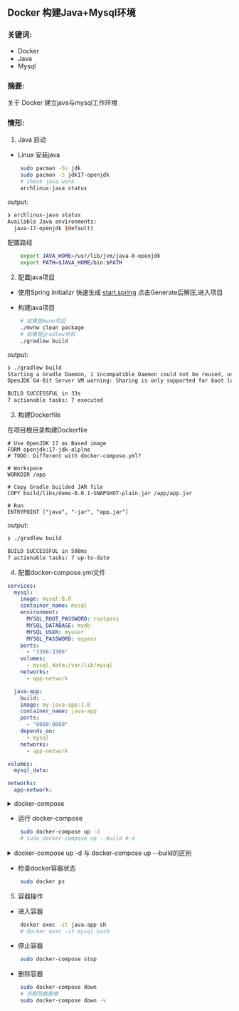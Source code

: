 ## Docker 构建Java+Mysql环境 

### 关键词: 
- Docker
- Java
- Mysql

### 摘要: 
关于 Docker 建立java与mysql工作环境

### 情形:

1. Java 启动

- Linux 安装java

```bash
    sudo pacman -Ss jdk
    sudo pacman -S jdk17-openjdk
    # check java work
    archlinux-java status
```
output:
```bash
❯ archlinux-java status
Available Java environments:
  java-17-openjdk (default)
```
配置路经
```bash
    export JAVA_HOME=/usr/lib/jvm/java-8-openjdk
    export PATH=$JAVA_HOME/bin:$PATH
```

2. 配置java项目

- 使用Spring Initializr 快速生成
[start.spring](https://start.spring.io/)
点击Generate后解压,进入项目

- 构建java项目
```bash
    # 如果是mvnw项目
    ./mvnw clean package
    # 如果是gradlew项目
    ./gradlew build
```
output:
```bash
❯ ./gradlew build
Starting a Gradle Daemon, 1 incompatible Daemon could not be reused, use --status for details
OpenJDK 64-Bit Server VM warning: Sharing is only supported for boot loader classes because bootstrap classpath has been appended

BUILD SUCCESSFUL in 33s
7 actionable tasks: 7 executed
```
3. 构建Dockerfile

在项目根目录构建Dockerfile
```
# Use OpenJDK 17 as Based image
FORM openjdk:17-jdk-alplne
# TODO: Different with docker-compose.yml?

# Workspace
WORKDIR /app

# Copy Gradle builded JAR file
COPY build/libs/demo-0.0.1-SNAPSHOT-plain.jar /app/app.jar

# Run
ENTRYPOINT ["java", "-jar", "app.jar"]
```
output:
```bash
❯ ./gradlew build

BUILD SUCCESSFUL in 598ms
7 actionable tasks: 7 up-to-date
```
4. 配置docker-compose.yml文件

```Yaml
services:
  mysql:
    image: mysql:8.0
    container_name: mysql
    environment:
      MYSQL_ROOT_PASSWORD: rootpass
      MYSQL_DATABASE: mydb
      MYSQL_USER: myuser
      MYSQL_PASSWORD: mypass
    ports:
      - "3306:3306"
    volumes:
      - mysql_data:/var/lib/mysql
    networks:
      - app-network

  java-app:
    build: .
    image: my-java-app:1.0
    container_name: java-app
    ports:
      - "8080:8080"
    depends_on:
      - mysql
    networks:
      - app-network

volumes:
  mysql_data:

networks:
  app-network:
```
<details>
    <summary>docker-compose</summary>
        <ul>
	      <li>Docker编排工具, 用于多容器应用</li>
          <li>一键启动多个容器，并自动处理依赖关系(如数据库先启动)</li>
          <li>通过 YAML 文件定义服务，然后执行 docker-compose up 启动整个应用栈</li> 
        </ul>
</details>


- 运行 docker-compose
```bash
    sudo docker-compose up -d
    # sudo docker-compose up --build #-d
```
<details>
    <summary>docker-compose up -d 与 docker-compose up --build的区别</summary>
        <ul>
	        docker-compose up -d: 仅启动已经构建的容器, 并在后台运行(-d)
            docker-compose up --build: 强制重新构建容器, (-d是否后台(前台)运行)
        </ul>
</details>

- 检查docker容器状态
```bash
    sudo docker ps
```

5. 容器操作

- 进入容器

```bash
    docker exec -it java-app sh
    # docker exec -it mysql bash
```

- 停止容器

```bash
    sudo docker-compose stop
```

- 删除容器

```bash
    sudo docker-compose down
    # 并删除数据卷
    sudo docker-compose down -v
```


